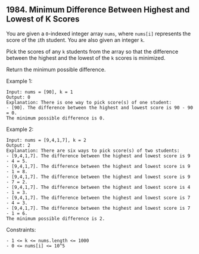 ## 1984. Minimum Difference Between Highest and Lowest of K Scores

You are given a `0`-indexed integer array `nums`, where `nums[i]` represents the score of the `i`th student. You are also given an integer `k`.

Pick the scores of any `k` students from the array so that the difference between the highest and the lowest of the `k` scores is minimized.

Return the minimum possible difference.

Example 1:

```
Input: nums = [90], k = 1
Output: 0
Explanation: There is one way to pick score(s) of one student:
- [90]. The difference between the highest and lowest score is 90 - 90 = 0.
The minimum possible difference is 0.
```

Example 2:

```
Input: nums = [9,4,1,7], k = 2
Output: 2
Explanation: There are six ways to pick score(s) of two students:
- [9,4,1,7]. The difference between the highest and lowest score is 9 - 4 = 5.
- [9,4,1,7]. The difference between the highest and lowest score is 9 - 1 = 8.
- [9,4,1,7]. The difference between the highest and lowest score is 9 - 7 = 2.
- [9,4,1,7]. The difference between the highest and lowest score is 4 - 1 = 3.
- [9,4,1,7]. The difference between the highest and lowest score is 7 - 4 = 3.
- [9,4,1,7]. The difference between the highest and lowest score is 7 - 1 = 6.
The minimum possible difference is 2.
```

Constraints:

```
- 1 <= k <= nums.length <= 1000
- 0 <= nums[i] <= 10^5
```
